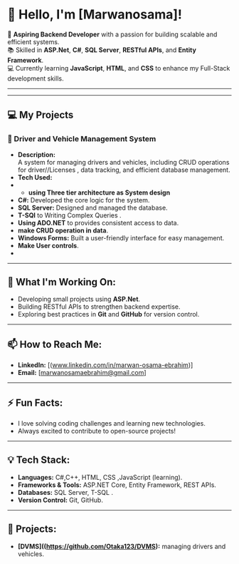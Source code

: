 # 👋 Hello, I'm [Marwanosama]!

🌟 **Aspiring Backend Developer** with a passion for building scalable and efficient systems.  
📚 Skilled in **ASP.Net**, **C#**, **SQL Server**, **RESTful APIs**, and **Entity Framework**.  
💻 Currently learning **JavaScript**, **HTML**, and **CSS** to enhance my Full-Stack development skills.  

---

---
## 💻 My Projects

### **🚗 Driver and Vehicle Management System**
- **Description:**  
  A system for managing drivers and vehicles, including CRUD operations for driver//Licenses , data tracking, and efficient database management.  
- **Tech Used:**
-   - **using Three tier architecture as System design**
  - **C#:** Developed the core logic for the system.  
  - **SQL Server:** Designed and managed the database.
  - **T-SQl** to Writing Complex Queries .
  - **Using ADO.NET** to provides consistent access to data.
  - **make CRUD operation in data**.
  - **Windows Forms:** Built a user-friendly interface for easy management.
  - **Make User controls**.
  - 
---

## 🌱 What I'm Working On:
- Developing small projects using **ASP.Net**.
- Building RESTful APIs to strengthen backend expertise.
- Exploring best practices in **Git** and **GitHub** for version control.
---
## 📫 How to Reach Me:
- **LinkedIn:** [(www.linkedin.com/in/marwan-osama-ebrahim)]
- **Email:** [marwanosamaebrahim@gmail.com]

---

## ⚡ Fun Facts:
- I love solving coding challenges and learning new technologies.
- Always excited to contribute to open-source projects!

---

## 💡 Tech Stack:
- **Languages:** C#,C++,  HTML, CSS ,JavaScript (learning).
- **Frameworks & Tools:** ASP.NET Core, Entity Framework, REST APIs.
- **Databases:** SQL Server, T-SQL .
- **Version Control:** Git, GitHub.

---

## 🚀 Projects:
- **[DVMS]((https://github.com/Otaka123/DVMS):** managing drivers and vehicles.
